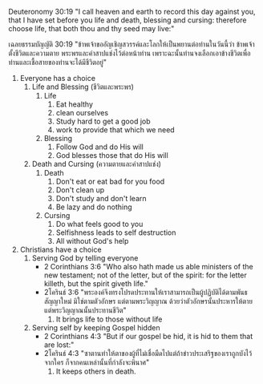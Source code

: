 Deuteronomy 30:19 "I call heaven and earth to record this day against you, that I have set before you life and death, blessing and cursing: therefore choose life, that both thou and thy seed may live:"

เฉลยธรรมบัญญัติ 30:19 "ข้าพเจ้าขออัญเชิญสวรรค์และโลกให้เป็นพยานต่อท่านในวันนี้ว่า ข้าพเจ้าตั้งชีวิตและความตาย พระพรและคำสาปแช่งไว้ต่อหน้าท่าน เพราะฉะนั้นท่านจงเลือกเอาข้างชีวิตเพื่อท่านและเชื้อสายของท่านจะได้มีชีวิตอยู่"

1. Everyone has a choice
   1. Life and Blessing (ชีวิตและพระพร)
      1. Life
         1. Eat healthy
         2. clean ourselves
         3. Study hard to get a good job
         4. work to provide that which we need
      2. Blessing
         1. Follow God and do His will
         2. God blesses those that do His will
   2. Death and Cursing (ความตายและคำสาปแช่ง)
      1. Death
         1. Don't eat or eat bad for you food
         2. Don't clean up
         3. Don't study and don't learn
         4. Be lazy and do nothing
      2. Cursing
         1. Do what feels good to you
         2. Selfishness leads to self destruction
         3. All without God's help
2. Christians have a choice
   1. Serving God by telling everyone
      - 2 Corinthians 3:6 "Who also hath made us able ministers of the new testament; not of the letter, but of the spirit: for the letter killeth, but the spirit giveth life."
      - 2โครินธ์ 3:6 "พระองค์จึงทรงโปรดประทานให้เราสามารถเป็นผู้ปฏิบัติได้ตามพันธสัญญาใหม่ มิใช่ตามตัวอักษร แต่ตามพระวิญญาณ ด้วยว่าตัวอักษรนั้นประหารให้ตาย แต่พระวิญญาณนั้นประทานชีวิต"
          1. It brings life to those without life
   2. Serving self by keeping Gospel hidden
      - 2 Corinthians 4:3 "But if our gospel be hid, it is hid to them that are lost:"
      - 2โครินธ์ 4:3 "ซาตานทำให้ตาของผู้ที่ไม่เชื่อมืดไปแต่ถ้าข่าวประเสริฐของเราถูกบังไว้จากใคร ก็จากคนเหล่านั้นที่กำลังจะพินาศ"
          1. It keeps others in death.